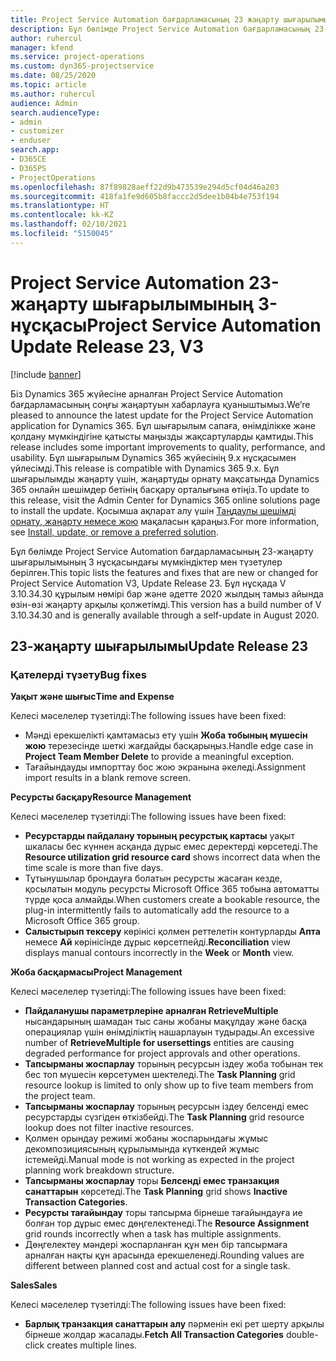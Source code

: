 ```yaml
---
title: Project Service Automation бағдарламасының 23 жаңарту шығарылымы 3-нұсқасындағы жаңалықтар немесе өзгерістер
description: Бұл бөлімде Project Service Automation бағдарламасының 23-жаңарту шығарылымының 3 нұсқасындағы қолжетімді мүмкіндіктер мен түзетулер берілген.
author: ruhercul
manager: kfend
ms.service: project-operations
ms.custom: dyn365-projectservice
ms.date: 08/25/2020
ms.topic: article
ms.author: ruhercul
audience: Admin
search.audienceType:
- admin
- customizer
- enduser
search.app:
- D365CE
- D365PS
- ProjectOperations
ms.openlocfilehash: 87f89828aeff22d9b473539e294d5cf04d46a203
ms.sourcegitcommit: 418fa1fe9d605b8faccc2d5dee1b04b4e753f194
ms.translationtype: HT
ms.contentlocale: kk-KZ
ms.lasthandoff: 02/10/2021
ms.locfileid: "5150045"
---
```

# <a name="project-service-automation-update-release-23-v3"></a><span data-ttu-id="447eb-103">Project Service Automation 23-жаңарту шығарылымының 3-нұсқасы</span><span class="sxs-lookup"><span data-stu-id="447eb-103">Project Service Automation Update Release 23, V3</span></span>

[!include [banner](../includes/psa-now-project-operations.md)]

<span data-ttu-id="447eb-104">Біз Dynamics 365 жүйесіне арналған Project Service Automation бағдарламасының соңғы жаңартуын хабарлауға қуаныштымыз.</span><span class="sxs-lookup"><span data-stu-id="447eb-104">We’re pleased to announce the latest update for the Project Service Automation application for Dynamics 365.</span></span> <span data-ttu-id="447eb-105">Бұл шығарылым сапаға, өнімділікке және қолдану мүмкіндігіне қатысты маңызды жақсартуларды қамтиды.</span><span class="sxs-lookup"><span data-stu-id="447eb-105">This release includes some important improvements to quality, performance, and usability.</span></span> <span data-ttu-id="447eb-106">Бұл шығарылым Dynamics 365 жүйесінің 9.x нұсқасымен үйлесімді.</span><span class="sxs-lookup"><span data-stu-id="447eb-106">This release is compatible with Dynamics 365 9.x.</span></span> <span data-ttu-id="447eb-107">Бұл шығарылымды жаңарту үшін, жаңартуды орнату мақсатында Dynamics 365 онлайн шешімдер бетінің басқару орталығына өтіңіз.</span><span class="sxs-lookup"><span data-stu-id="447eb-107">To update to this release, visit the Admin Center for Dynamics 365 online solutions page to install the update.</span></span> <span data-ttu-id="447eb-108">Қосымша ақпарат алу үшін [Таңдаулы шешімді орнату, жаңарту немесе жою](https://docs.microsoft.com/power-platform/admin/install-remove-preferred-solution) мақаласын қараңыз.</span><span class="sxs-lookup"><span data-stu-id="447eb-108">For more information, see [Install, update, or remove a preferred solution](https://docs.microsoft.com/power-platform/admin/install-remove-preferred-solution).</span></span>

<span data-ttu-id="447eb-109">Бұл бөлімде Project Service Automation бағдарламасының 23-жаңарту шығарылымының 3 нұсқасындағы мүмкіндіктер мен түзетулер берілген.</span><span class="sxs-lookup"><span data-stu-id="447eb-109">This topic lists the features and fixes that are new or changed for Project Service Automation V3, Update Release 23.</span></span> <span data-ttu-id="447eb-110">Бұл нұсқада V 3.10.34.30 құрылым нөмірі бар және әдетте 2020 жылдың тамыз айында өзін-өзі жаңарту арқылы қолжетімді.</span><span class="sxs-lookup"><span data-stu-id="447eb-110">This version has a build number of V 3.10.34.30 and is generally available through a self-update in August 2020.</span></span>

## <a name="update-release-23"></a><span data-ttu-id="447eb-111">23-жаңарту шығарылымы</span><span class="sxs-lookup"><span data-stu-id="447eb-111">Update Release 23</span></span>

### <a name="bug-fixes"></a><span data-ttu-id="447eb-112">Қателерді түзету</span><span class="sxs-lookup"><span data-stu-id="447eb-112">Bug fixes</span></span>

<span data-ttu-id="447eb-113">**Уақыт және шығыс**</span><span class="sxs-lookup"><span data-stu-id="447eb-113">**Time and Expense**</span></span>

<span data-ttu-id="447eb-114">Келесі мәселелер түзетілді:</span><span class="sxs-lookup"><span data-stu-id="447eb-114">The following issues have been fixed:</span></span>
- <span data-ttu-id="447eb-115">Мәнді ерекшелікті қамтамасыз ету үшін **Жоба тобының мүшесін жою** терезесінде шеткі жағдайды басқарыңыз.</span><span class="sxs-lookup"><span data-stu-id="447eb-115">Handle edge case in **Project Team Member Delete** to provide a meaningful exception.</span></span>
- <span data-ttu-id="447eb-116">Тағайындауды импорттау бос жою экранына әкеледі.</span><span class="sxs-lookup"><span data-stu-id="447eb-116">Assignment import results in a blank remove screen.</span></span>

<span data-ttu-id="447eb-117">**Ресурсты басқару**</span><span class="sxs-lookup"><span data-stu-id="447eb-117">**Resource Management**</span></span>

<span data-ttu-id="447eb-118">Келесі мәселелер түзетілді:</span><span class="sxs-lookup"><span data-stu-id="447eb-118">The following issues have been fixed:</span></span>

- <span data-ttu-id="447eb-119">**Ресурстарды пайдалану торының ресурстық картасы** уақыт шкаласы бес күннен асқанда дұрыс емес деректерді көрсетеді.</span><span class="sxs-lookup"><span data-stu-id="447eb-119">The **Resource utilization grid resource card** shows incorrect data when the time scale is more than five days.</span></span>
- <span data-ttu-id="447eb-120">Тұтынушылар брондауға болатын ресурсты жасаған кезде, қосылатын модуль ресурсты Microsoft Office 365 тобына автоматты түрде қоса алмайды.</span><span class="sxs-lookup"><span data-stu-id="447eb-120">When customers create a bookable resource, the plug-in intermittently fails to automatically add the resource to a Microsoft Office 365 group.</span></span>
- <span data-ttu-id="447eb-121">**Салыстырып тексеру** көрінісі қолмен реттелетін контурларды **Апта** немесе **Ай** көрінісінде дұрыс көрсетпейді.</span><span class="sxs-lookup"><span data-stu-id="447eb-121">**Reconciliation** view displays manual contours incorrectly in the **Week** or **Month** view.</span></span>

<span data-ttu-id="447eb-122">**Жоба басқармасы**</span><span class="sxs-lookup"><span data-stu-id="447eb-122">**Project Management**</span></span>

<span data-ttu-id="447eb-123">Келесі мәселелер түзетілді:</span><span class="sxs-lookup"><span data-stu-id="447eb-123">The following issues have been fixed:</span></span>

- <span data-ttu-id="447eb-124">**Пайдаланушы параметрлеріне арналған RetrieveMultiple** нысандарының шамадан тыс саны жобаны мақұлдау және басқа операциялар үшін өнімділіктің нашарлауын тудырады.</span><span class="sxs-lookup"><span data-stu-id="447eb-124">An excessive number of **RetrieveMultiple for usersettings** entities are causing degraded performance for project approvals and other operations.</span></span>
- <span data-ttu-id="447eb-125">**Тапсырманы жоспарлау** торының ресурсын іздеу жоба тобынан тек бес топ мүшесін көрсетумен шектеледі.</span><span class="sxs-lookup"><span data-stu-id="447eb-125">The **Task Planning** grid resource lookup is limited to only show up to five team members from the project team.</span></span> 
- <span data-ttu-id="447eb-126">**Тапсырманы жоспарлау** торының ресурсын іздеу белсенді емес ресурстарды сүзгіден өткізбейді.</span><span class="sxs-lookup"><span data-stu-id="447eb-126">The **Task Planning** grid resource lookup does not filter inactive resources.</span></span>
- <span data-ttu-id="447eb-127">Қолмен орындау режимі жобаны жоспарындағы жұмыс декомпозициясының құрылымында күткендей жұмыс істемейді.</span><span class="sxs-lookup"><span data-stu-id="447eb-127">Manual mode is not working as expected in the project planning work breakdown structure.</span></span>
- <span data-ttu-id="447eb-128">**Тапсырманы жоспарлау** торы **Белсенді емес транзакция санаттарын** көрсетеді.</span><span class="sxs-lookup"><span data-stu-id="447eb-128">The **Task Planning** grid shows **Inactive Transaction Categories**.</span></span>
- <span data-ttu-id="447eb-129">**Ресурсты тағайындау** торы тапсырма бірнеше тағайындауға ие болған тор дұрыс емес дөңгелектенеді.</span><span class="sxs-lookup"><span data-stu-id="447eb-129">The **Resource Assignment** grid rounds incorrectly when a task has multiple assignments.</span></span>
- <span data-ttu-id="447eb-130">Дөңгелектеу мәндері жоспарланған құн мен бір тапсырмаға арналған нақты құн арасында ерекшеленеді.</span><span class="sxs-lookup"><span data-stu-id="447eb-130">Rounding values are different between planned cost and actual cost for a single task.</span></span>

<span data-ttu-id="447eb-131">**Sales**</span><span class="sxs-lookup"><span data-stu-id="447eb-131">**Sales**</span></span>

<span data-ttu-id="447eb-132">Келесі мәселелер түзетілді:</span><span class="sxs-lookup"><span data-stu-id="447eb-132">The following issues have been fixed:</span></span>

- <span data-ttu-id="447eb-133">**Барлық транзакция санаттарын алу** пәрменін екі рет шерту арқылы бірнеше жолдар жасалады.</span><span class="sxs-lookup"><span data-stu-id="447eb-133">**Fetch All Transaction Categories** double-click creates multiple lines.</span></span>
